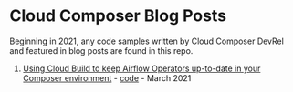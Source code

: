# Cloud Composer Blog Posts

Beginning in 2021, any code samples written by Cloud Composer DevRel and featured in blog posts are found in this repo.

1. [Using Cloud Build to keep Airflow Operators up-to-date in your Composer environment](https://cloud.google.com/blog/topics/developers-practitioners/using-cloud-build-keep-airflow-operators-date-your-composer-environment) - [code](/composer/blog/gcp-tech-blog/unit-test-dags-cloud-build) - March 2021